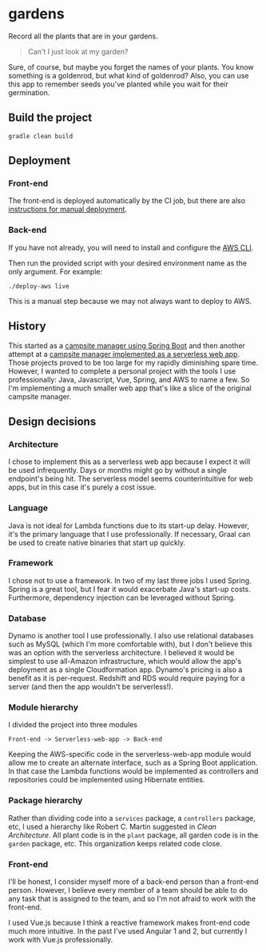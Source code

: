 # gardens

Record all the plants that are in your gardens.

> Can't I just look at my garden?

Sure, of course, but maybe you forget the names of your plants.
You know something is a goldenrod, but what kind of goldenrod?
Also, you can use this app to remember seeds you've planted while you wait for their germination.

## Build the project
```
gradle clean build
```

## Deployment
### Front-end

The front-end is deployed automatically by the CI job, but there are also [instructions for manual deployment](front-end/README.md).

### Back-end

If you have not already, you will need to install and configure the [AWS CLI](https://aws.amazon.com/cli/).

Then run the provided script with your desired environment name as the only argument. For example:
```
./deploy-aws live
```

This is a manual step because we may not always want to deploy to AWS.

## History

This started as a [campsite manager using Spring Boot](https://github.com/cberes/campsites)
and then another attempt at a [campsite manager implemented as a serverless web app](https://github.com/cberes/ohboywerecamping).
Those projects proved to be too large for my rapidly diminishing spare time.
However, I wanted to complete a personal project with the tools I use professionally: Java, Javascript, Vue, Spring, and AWS to name a few.
So I'm implementing a much smaller web app that's like a slice of the original campsite manager.

## Design decisions

### Architecture

I chose to implement this as a serverless web app because I expect it will be used infrequently.
Days or months might go by without a single endpoint's being hit.
The serverless model seems counterintuitive for web apps, but in this case it's purely a cost issue.

### Language

Java is not ideal for Lambda functions due to its start-up delay.
However, it's the primary language that I use professionally.
If necessary, Graal can be used to create native binaries that start up quickly.

### Framework

I chose not to use a framework. In two of my last three jobs I used Spring.
Spring is a great tool, but I fear it would exacerbate Java's start-up costs.
Furthermore, dependency injection can be leveraged without Spring.

### Database

Dynamo is another tool I use professionally.
I also use relational databases such as MySQL (which I'm more comfortable with),
but I don't believe this was an option with the serverless architecture.
I believed it would be simplest to use all-Amazon infrastructure,
which would allow the app's deployment as a single Cloudformation app.
Dynamo's pricing is also a benefit as it is per-request. Redshift and RDS would require paying for a server
(and then the app wouldn't be serverless!).

### Module hierarchy

I divided the project into three modules

    Front-end -> Serverless-web-app -> Back-end

Keeping the AWS-specific code in the serverless-web-app module
would allow me to create an alternate interface, such as a Spring Boot application.
In that case the Lambda functions would be implemented as controllers and
repositories could be implemented using Hibernate entities.

### Package hierarchy

Rather than dividing code into a `services` package, a `controllers` package, etc, I used a hierarchy like
Robert C. Martin suggested in *Clean Architecture*. All plant code is in the `plant` package,
all garden code is in the `garden` package, etc. This organization keeps related code close.

### Front-end

I'll be honest, I consider myself more of a back-end person than a front-end person.
However, I believe every member of a team should be able to do any task that is assigned to the team,
and so I'm not afraid to work with the front-end.

I used Vue.js because I think a reactive framework makes front-end code much more intuitive.
In the past I've used Angular 1 and 2, but currently I work with Vue.js professionally.
